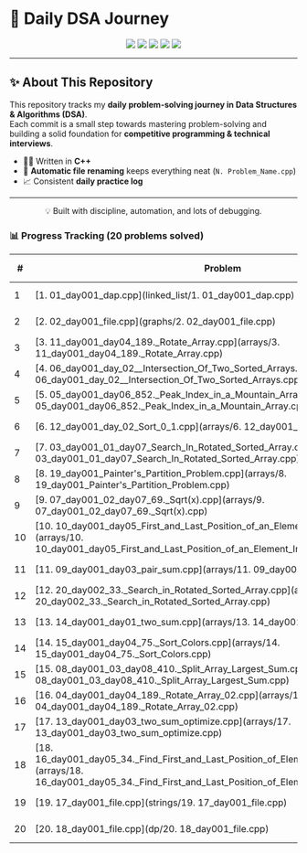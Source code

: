 # 📘 Daily DSA Journey  

<p align="center">
  <img src="https://img.shields.io/badge/Language-C++-00599C?style=for-the-badge&logo=c%2B%2B&logoColor=white" />
  <img src="https://img.shields.io/badge/Progress-Ongoing🚀-blueviolet?style=for-the-badge" />
  <img src="https://img.shields.io/github/last-commit/ikrishanaa/Daily_DSA?style=for-the-badge&logo=github" />
  <img src="https://img.shields.io/badge/Problems%20Solved-0-blue?logo=leetcode&style=for-the-badge" />
  <img src="https://komarev.com/ghpvc/?username=ikrishanaa&label=Profile%20Views&color=0e75b6&style=for-the-badge" />
</p>


---
## ✨ About This Repository  

This repository tracks my **daily problem-solving journey in Data Structures & Algorithms (DSA)**.  
Each commit is a small step towards mastering problem-solving and building a solid foundation for **competitive programming & technical interviews**.  

- 🧑‍💻 Written in **C++**  
- 🔄 **Automatic file renaming** keeps everything neat (`N. Problem_Name.cpp`)  
- 📈 Consistent **daily practice log**  

---

<p align="center">  
  💡 Built with discipline, automation, and lots of debugging.  
</p>


<!-- PROGRESS_START -->

### 📊 Progress Tracking (20 problems solved)

| # | Problem | Date Solved |
|---|---------|-------------|
| 1 | [1. 01_day001_dap.cpp](linked_list/1. 01_day001_dap.cpp) | 2025-09-03 |
| 2 | [2. 02_day001_file.cpp](graphs/2. 02_day001_file.cpp) | 2025-09-03 |
| 3 | [3. 11_day001_day04_189._Rotate_Array.cpp](arrays/3. 11_day001_day04_189._Rotate_Array.cpp) | 2025-09-03 |
| 4 | [4. 06_day001_day_02__Intersection_Of_Two_Sorted_Arrays.cpp](arrays/4. 06_day001_day_02__Intersection_Of_Two_Sorted_Arrays.cpp) | 2025-09-03 |
| 5 | [5. 05_day001_day06_852._Peak_Index_in_a_Mountain_Array.cpp](arrays/5. 05_day001_day06_852._Peak_Index_in_a_Mountain_Array.cpp) | 2025-09-03 |
| 6 | [6. 12_day001_day_02_Sort_0_1.cpp](arrays/6. 12_day001_day_02_Sort_0_1.cpp) | 2025-09-03 |
| 7 | [7. 03_day001_01_day07_Search_In_Rotated_Sorted_Array.cpp](arrays/7. 03_day001_01_day07_Search_In_Rotated_Sorted_Array.cpp) | 2025-09-03 |
| 8 | [8. 19_day001_Painter's_Partition_Problem.cpp](arrays/8. 19_day001_Painter's_Partition_Problem.cpp) | 2025-09-03 |
| 9 | [9. 07_day001_02_day07_69._Sqrt(x).cpp](arrays/9. 07_day001_02_day07_69._Sqrt(x).cpp) | 2025-09-03 |
| 10 | [10. 10_day001_day05_First_and_Last_Position_of_an_Element_In_Sorted_Array.cpp](arrays/10. 10_day001_day05_First_and_Last_Position_of_an_Element_In_Sorted_Array.cpp) | 2025-09-03 |
| 11 | [11. 09_day001_day03_pair_sum.cpp](arrays/11. 09_day001_day03_pair_sum.cpp) | 2025-09-03 |
| 12 | [12. 20_day002_33._Search_in_Rotated_Sorted_Array.cpp](arrays/12. 20_day002_33._Search_in_Rotated_Sorted_Array.cpp) | 2025-09-03 |
| 13 | [13. 14_day001_day01_two_sum.cpp](arrays/13. 14_day001_day01_two_sum.cpp) | 2025-09-03 |
| 14 | [14. 15_day001_day04_75._Sort_Colors.cpp](arrays/14. 15_day001_day04_75._Sort_Colors.cpp) | 2025-09-03 |
| 15 | [15. 08_day001_03_day08_410._Split_Array_Largest_Sum.cpp](arrays/15. 08_day001_03_day08_410._Split_Array_Largest_Sum.cpp) | 2025-09-03 |
| 16 | [16. 04_day001_day04_189._Rotate_Array_02.cpp](arrays/16. 04_day001_day04_189._Rotate_Array_02.cpp) | 2025-09-03 |
| 17 | [17. 13_day001_day03_two_sum_optimize.cpp](arrays/17. 13_day001_day03_two_sum_optimize.cpp) | 2025-09-03 |
| 18 | [18. 16_day001_day05_34._Find_First_and_Last_Position_of_Element_in_Sorted_Array.cpp](arrays/18. 16_day001_day05_34._Find_First_and_Last_Position_of_Element_in_Sorted_Array.cpp) | 2025-09-03 |
| 19 | [19. 17_day001_file.cpp](strings/19. 17_day001_file.cpp) | 2025-09-03 |
| 20 | [20. 18_day001_file.cpp](dp/20. 18_day001_file.cpp) | 2025-09-03 |

<!-- PROGRESS_END -->
